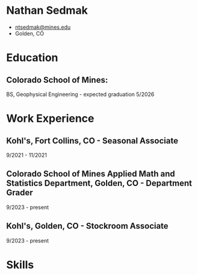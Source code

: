 # Nathan Sedmak
- ntsedmak@mines.edu
- Golden, CO

# Education
## Colorado School of Mines:
BS, Geophysical Engineering - expected graduation 5/2026

# Work Experience
## Kohl's, Fort Collins, CO - Seasonal Associate
9/2021 - 11/2021

## Colorado School of Mines Applied Math and Statistics Department, Golden, CO - Department Grader
9/2023 - present

## Kohl's, Golden, CO - Stockroom Associate
9/2023 - present

# Skills

